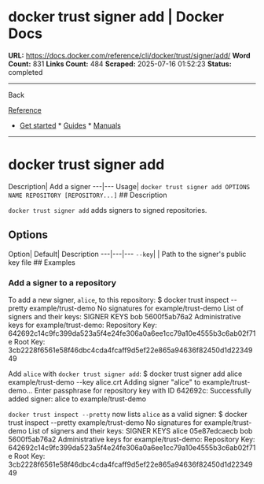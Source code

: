 # docker trust signer add | Docker Docs

**URL:** https://docs.docker.com/reference/cli/docker/trust/signer/add/
**Word Count:** 831
**Links Count:** 484
**Scraped:** 2025-07-16 01:52:23
**Status:** completed

---

Back

[Reference](https://docs.docker.com/reference/)

  * [Get started](https://docs.docker.com/get-started/)   * [Guides](https://docs.docker.com/guides/)   * [Manuals](https://docs.docker.com/manuals/)

* * *

# docker trust signer add

Description| Add a signer   ---|---   Usage| `docker trust signer add OPTIONS NAME REPOSITORY [REPOSITORY...]`      ## Description

`docker trust signer add` adds signers to signed repositories.

## Options

Option| Default| Description   ---|---|---   `--key`| | Path to the signer's public key file      ## Examples

### Add a signer to a repository

To add a new signer, `alice`, to this repository:               $ docker trust inspect --pretty example/trust-demo          No signatures for example/trust-demo               List of signers and their keys:          SIGNER              KEYS     bob                 5600f5ab76a2          Administrative keys for example/trust-demo:     Repository Key: 642692c14c9fc399da523a5f4e24fe306a0a6ee1cc79a10e4555b3c6ab02f71e     Root Key:       3cb2228f6561e58f46dbc4cda4fcaff9d5ef22e865a94636f82450d1d2234949     

Add `alice` with `docker trust signer add`:               $ docker trust signer add alice example/trust-demo --key alice.crt       Adding signer "alice" to example/trust-demo...       Enter passphrase for repository key with ID 642692c:     Successfully added signer: alice to example/trust-demo     

`docker trust inspect --pretty` now lists `alice` as a valid signer:               $ docker trust inspect --pretty example/trust-demo          No signatures for example/trust-demo               List of signers and their keys:          SIGNER              KEYS     alice               05e87edcaecb     bob                 5600f5ab76a2          Administrative keys for example/trust-demo:     Repository Key: 642692c14c9fc399da523a5f4e24fe306a0a6ee1cc79a10e4555b3c6ab02f71e     Root Key:       3cb2228f6561e58f46dbc4cda4fcaff9d5ef22e865a94636f82450d1d2234949